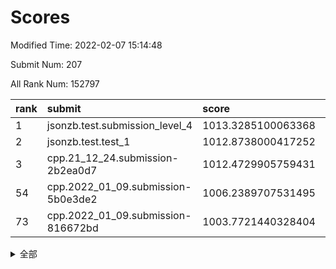 # Scores

Modified Time: 2022-02-07 15:14:48

Submit Num: 207

All Rank Num: 152797

| rank |               submit               |       score        |       sigma        | pk_num |
| :--- | :--------------------------------- | :----------------- | :----------------- | :----- |
| 1    | jsonzb.test.submission_level_4     | 1013.3285100063368 | 0.7947451718266024 | 2948   |
| 2    | jsonzb.test.test_1                 | 1012.8738000417252 | 0.8187130251862316 | 2954   |
| 3    | cpp.21_12_24.submission-2b2ea0d7   | 1012.4729905759431 | 0.7748458537157507 | 2949   |
| 54   | cpp.2022_01_09.submission-5b0e3de2 | 1006.2389707531495 | 0.7201516441752932 | 2952   |
| 73   | cpp.2022_01_09.submission-816672bd | 1003.7721440328404 | 0.7212497415254314 | 2955   |


<details>
<summary>全部</summary>

| rank |                 submit                 |       score        |       sigma        | pk_num |
| :--- | :------------------------------------- | :----------------- | :----------------- | :----- |
| 1    | jsonzb.test.submission_level_4         | 1013.3285100063368 | 0.7947451718266024 | 2948   |
| 2    | jsonzb.test.test_1                     | 1012.8738000417252 | 0.8187130251862316 | 2954   |
| 3    | cpp.21_12_24.submission-2b2ea0d7       | 1012.4729905759431 | 0.7748458537157507 | 2949   |
| 4    | gobigger.level_3.submission_level_3_18 | 1012.1510932172837 | 0.7793257211533728 | 2953   |
| 5    | gobigger.level_3.submission_level_3_30 | 1011.1821395119937 | 0.7946661839843584 | 2954   |
| 6    | gobigger.level_3.submission_level_3_25 | 1011.1115981104693 | 0.7678118883974352 | 2951   |
| 7    | gobigger.level_3.submission_level_3_5  | 1010.8522970939979 | 0.7543358328466983 | 2950   |
| 8    | gobigger.level_3.submission_level_3_19 | 1010.7033265862418 | 0.7741200727347561 | 2956   |
| 9    | gobigger.level_3.submission_level_3_44 | 1010.6990509561934 | 0.7591323857394142 | 2950   |
| 10   | gobigger.level_3.submission_level_3_37 | 1010.4581869780019 | 0.7590431899662609 | 2956   |
| 11   | gobigger.level_3.submission_level_3_33 | 1010.35124917816   | 0.7558031910951021 | 2956   |
| 12   | gobigger.level_3.submission_level_3_34 | 1010.3421235769282 | 0.7669306470905167 | 2957   |
| 13   | gobigger.level_3.submission_level_3_8  | 1010.187693447999  | 0.7722469191511524 | 2951   |
| 14   | gobigger.level_3.submission_level_3_14 | 1010.1845733719897 | 0.7602463820473366 | 2955   |
| 15   | gobigger.level_3.submission_level_3_36 | 1010.1722133926983 | 0.756277117067573  | 2950   |
| 16   | gobigger.level_3.submission_level_3_29 | 1010.1670452916876 | 0.7593892299357065 | 2950   |
| 17   | gobigger.level_3.submission_level_3_16 | 1010.1381637426523 | 0.7407551760912182 | 2956   |
| 18   | gobigger.level_3.submission_level_3_39 | 1010.0728375552223 | 0.7741213668510919 | 2951   |
| 19   | gobigger.level_3.submission_level_3_45 | 1010.0607829809328 | 0.7730749150775355 | 2951   |
| 20   | gobigger.level_3.submission_level_3_11 | 1010.0066698420327 | 0.7805016857227511 | 2955   |
| 21   | gobigger.level_3.submission_level_3_35 | 1009.9986121984088 | 0.740232187647642  | 2949   |
| 22   | gobigger.level_3.submission_level_3_20 | 1009.8527096933873 | 0.742226608961908  | 2952   |
| 23   | gobigger.level_3.submission_level_3_15 | 1009.8509413806561 | 0.758534703013706  | 2956   |
| 24   | gobigger.level_3.submission_level_3_32 | 1009.8261986782856 | 0.7648227739412358 | 2950   |
| 25   | gobigger.level_3.submission_level_3_43 | 1009.7916485543659 | 0.7445968813568528 | 2954   |
| 26   | gobigger.level_3.submission_level_3_1  | 1009.7037675771069 | 0.7395234846308081 | 2946   |
| 27   | gobigger.level_3.submission_level_3_23 | 1009.7010201248308 | 0.7658895220690725 | 2952   |
| 28   | gobigger.level_3.submission_level_3_13 | 1009.6845055785195 | 0.7417204358543498 | 2954   |
| 29   | gobigger.level_3.submission_level_3_10 | 1009.650907762806  | 0.7355469472487712 | 2954   |
| 30   | gobigger.level_3.submission_level_3_48 | 1009.5800836161873 | 0.7698991207631007 | 2955   |
| 31   | gobigger.level_3.submission_level_3_26 | 1009.5314845047678 | 0.7603671873385887 | 2955   |
| 32   | gobigger.level_3.submission_level_3_7  | 1009.5211134694632 | 0.7621511051070774 | 2953   |
| 33   | gobigger.level_3.submission_level_3_46 | 1009.5099136567343 | 0.7548947507706237 | 2945   |
| 34   | gobigger.level_3.submission_level_3_21 | 1009.4967506212761 | 0.7437091054504046 | 2959   |
| 35   | gobigger.level_3.submission_level_3_17 | 1009.4861638471551 | 0.7426991045071756 | 2950   |
| 36   | gobigger.level_3.submission_level_3_9  | 1009.4672953270559 | 0.7364544873721208 | 2951   |
| 37   | gobigger.level_3.submission_level_3_31 | 1009.4510622279084 | 0.7842889550208836 | 2951   |
| 38   | gobigger.level_3.submission_level_3_4  | 1009.4079054953401 | 0.7499797850282381 | 2956   |
| 39   | gobigger.level_3.submission_level_3_42 | 1009.4018306121326 | 0.7355087453499859 | 2950   |
| 40   | gobigger.level_3.submission_level_3_6  | 1009.3924286886278 | 0.739137866788379  | 2958   |
| 41   | gobigger.level_3.submission_level_3_27 | 1009.2936783685346 | 0.7420057720231826 | 2952   |
| 42   | gobigger.level_3.submission_level_3_2  | 1009.2653357024627 | 0.7477850939038542 | 2950   |
| 43   | gobigger.level_3.submission_level_3_40 | 1009.2607495143993 | 0.7534555069479969 | 2954   |
| 44   | gobigger.level_3.submission_level_3_49 | 1009.0439568324203 | 0.7453927204794216 | 2953   |
| 45   | gobigger.level_3.submission_level_3_24 | 1009.0364114952389 | 0.7563741006295561 | 2948   |
| 46   | gobigger.level_3.submission_level_3_12 | 1009.0087231746292 | 0.7501191773985598 | 2958   |
| 47   | gobigger.level_3.submission_level_3_22 | 1008.9584796840459 | 0.7774640707626472 | 2955   |
| 48   | gobigger.level_3.submission_level_3_47 | 1008.8875771100866 | 0.7558993334676029 | 2950   |
| 49   | gobigger.level_3.submission_level_3_38 | 1008.863712759235  | 0.763942829489304  | 2953   |
| 50   | gobigger.level_3.submission_level_3_3  | 1008.8317992477525 | 0.7603243189343342 | 2946   |
| 51   | gobigger.level_3.submission_level_3_41 | 1008.713228364929  | 0.7431595521506136 | 2955   |
| 52   | gobigger.level_3.submission_level_3_0  | 1008.3809216546631 | 0.7348216463807251 | 2953   |
| 53   | gobigger.level_3.submission_level_3_28 | 1008.1290511232564 | 0.7450382358909575 | 2952   |
| 54   | cpp.2022_01_09.submission-5b0e3de2     | 1006.2389707531495 | 0.7201516441752932 | 2952   |
| 55   | gobigger.level_1.submission_level_1_11 | 1005.0469641542556 | 0.7241096381993636 | 2958   |
| 56   | gobigger.level_1.submission_level_1_19 | 1004.9464555809662 | 0.7287424189291514 | 2951   |
| 57   | gobigger.level_1.submission_level_1_12 | 1004.7370966586387 | 0.7234694827235386 | 2950   |
| 58   | gobigger.level_1.submission_level_1_14 | 1004.2976860375697 | 0.7205373024585762 | 2949   |
| 59   | gobigger.level_1.submission_level_1_1  | 1004.2488227876008 | 0.7218423623477277 | 2954   |
| 60   | gobigger.level_1.submission_level_1_21 | 1004.228134347844  | 0.7151064975186626 | 2955   |
| 61   | gobigger.level_1.submission_level_1_38 | 1004.2142838295291 | 0.7280565749578147 | 2951   |
| 62   | gobigger.level_1.submission_level_1_29 | 1004.1596177890384 | 0.7185021262118305 | 2954   |
| 63   | gobigger.level_1.submission_level_1_39 | 1004.0667608712289 | 0.7137447707048797 | 2953   |
| 64   | gobigger.level_1.submission_level_1_2  | 1004.0232544214011 | 0.7284876312486828 | 2957   |
| 65   | gobigger.level_1.submission_level_1_8  | 1003.9601309191988 | 0.7013932062520347 | 2957   |
| 66   | gobigger.level_1.submission_level_1_37 | 1003.9065169428302 | 0.7191758620387524 | 2956   |
| 67   | gobigger.level_1.submission_level_1_25 | 1003.8526200352927 | 0.7183913033950144 | 2950   |
| 68   | gobigger.level_1.submission_level_1_42 | 1003.8358641929473 | 0.7106978510412014 | 2952   |
| 69   | gobigger.level_1.submission_level_1_35 | 1003.7896411989122 | 0.711695520237299  | 2955   |
| 70   | gobigger.level_1.submission_level_1_34 | 1003.7846679840444 | 0.7084388733588896 | 2950   |
| 71   | gobigger.level_1.submission_level_1_44 | 1003.780730222051  | 0.7048068672401812 | 2951   |
| 72   | gobigger.level_1.submission_level_1_15 | 1003.7797086602849 | 0.7195983817192214 | 2948   |
| 73   | cpp.2022_01_09.submission-816672bd     | 1003.7721440328404 | 0.7212497415254314 | 2955   |
| 74   | gobigger.level_1.submission_level_1_33 | 1003.7619805902252 | 0.7127177189799725 | 2953   |
| 75   | gobigger.level_1.submission_level_1_13 | 1003.7249239778687 | 0.7031114099960778 | 2950   |
| 76   | gobigger.level_1.submission_level_1_47 | 1003.7154521626007 | 0.7044412472946138 | 2949   |
| 77   | gobigger.level_1.submission_level_1_16 | 1003.5635987439736 | 0.7162334864158023 | 2959   |
| 78   | gobigger.level_1.submission_level_1_26 | 1003.5023122632598 | 0.7176980051653242 | 2951   |
| 79   | gobigger.level_1.submission_level_1_48 | 1003.4331282723349 | 0.704815699298668  | 2956   |
| 80   | gobigger.level_1.submission_level_1_0  | 1003.4161308497985 | 0.7295976883293304 | 2955   |
| 81   | gobigger.level_1.submission_level_1_9  | 1003.4082939402721 | 0.717888122656747  | 2950   |
| 82   | gobigger.level_1.submission_level_1_23 | 1003.3945312369103 | 0.7156406831365961 | 2946   |
| 83   | gobigger.level_1.submission_level_1_20 | 1003.3805314655098 | 0.7185954596944718 | 2951   |
| 84   | gobigger.level_1.submission_level_1_17 | 1003.3181124711064 | 0.7143281057282715 | 2952   |
| 85   | gobigger.level_1.submission_level_1_41 | 1003.2398911286102 | 0.7112902504803134 | 2952   |
| 86   | gobigger.level_1.submission_level_1_40 | 1003.1829867041051 | 0.7045084496583122 | 2949   |
| 87   | gobigger.level_1.submission_level_1_43 | 1003.1599132478967 | 0.7152969713119095 | 2957   |
| 88   | gobigger.level_1.submission_level_1_6  | 1003.136872414328  | 0.7070764251352272 | 2953   |
| 89   | gobigger.level_1.submission_level_1_30 | 1003.1348825241239 | 0.7293034448492886 | 2956   |
| 90   | gobigger.level_1.submission_level_1_49 | 1003.0707322269569 | 0.7158011071190681 | 2946   |
| 91   | gobigger.level_1.submission_level_1_3  | 1003.0705907411636 | 0.7173606270616474 | 2955   |
| 92   | gobigger.level_1.submission_level_1_7  | 1002.9859717228596 | 0.7212346531257536 | 2956   |
| 93   | gobigger.level_1.submission_level_1_31 | 1002.9241958447204 | 0.7208800910731191 | 2952   |
| 94   | gobigger.level_1.submission_level_1_27 | 1002.894493519369  | 0.7035107019320638 | 2953   |
| 95   | gobigger.level_1.submission_level_1_46 | 1002.8903460931655 | 0.711802051954013  | 2952   |
| 96   | gobigger.level_1.submission_level_1_24 | 1002.8423375286941 | 0.7166325774406199 | 2951   |
| 97   | gobigger.level_1.submission_level_1_18 | 1002.8422192990524 | 0.7064109836236859 | 2952   |
| 98   | gobigger.level_1.submission_level_1_22 | 1002.6164679606145 | 0.7091087579867263 | 2949   |
| 99   | gobigger.level_1.submission_level_1_45 | 1002.5558294124712 | 0.7099191765302388 | 2961   |
| 100  | gobigger.level_1.submission_level_1_28 | 1002.5427056167664 | 0.7071482176806118 | 2955   |
| 101  | gobigger.level_1.submission_level_1_36 | 1002.3482323299277 | 0.7118209053341542 | 2950   |
| 102  | gobigger.level_1.submission_level_1_32 | 1002.2084167767466 | 0.7109980731145494 | 2949   |
| 103  | gobigger.level_1.submission_level_1_10 | 1002.1199183978939 | 0.7163082042606328 | 2951   |
| 104  | gobigger.level_1.submission_level_1_4  | 1001.7943287117762 | 0.7178827654644837 | 2957   |
| 105  | gobigger.level_1.submission_level_1_5  | 1001.7150535846017 | 0.712262807750351  | 2945   |
| 106  | gobigger.random.submission_random_49   | 997.7542529434494  | 0.7081238481981282 | 2951   |
| 107  | gobigger.random.submission_random_24   | 997.0864280805823  | 0.7172695643592538 | 2950   |
| 108  | gobigger.random.submission_random_8    | 996.9737248800363  | 0.7045367778979456 | 2953   |
| 109  | gobigger.random.submission_random_37   | 996.9552398550401  | 0.7114024888339173 | 2955   |
| 110  | gobigger.random.submission_random_41   | 996.9239572714158  | 0.7132545624035641 | 2951   |
| 111  | gobigger.random.submission_random_20   | 996.7449176427466  | 0.7077975659492146 | 2955   |
| 112  | gobigger.random.submission_random_42   | 996.7078772291725  | 0.7114102715760802 | 2952   |
| 113  | gobigger.random.submission_random_44   | 996.6353905799441  | 0.7013737351976561 | 2951   |
| 114  | gobigger.random.submission_random_38   | 996.6134360097615  | 0.7145982830461655 | 2952   |
| 115  | gobigger.random.submission_random_31   | 996.557449216472   | 0.6911253619112068 | 2953   |
| 116  | gobigger.random.submission_random_48   | 996.5456883028903  | 0.7131495784771958 | 2955   |
| 117  | gobigger.random.submission_random_32   | 996.5445337605779  | 0.7024350499148031 | 2951   |
| 118  | gobigger.random.submission_random_6    | 996.4851895744775  | 0.6989922490801462 | 2955   |
| 119  | gobigger.random.submission_random_21   | 996.4666174514593  | 0.7067061044700713 | 2959   |
| 120  | gobigger.random.submission_random_22   | 996.4345724648493  | 0.712316039292658  | 2958   |
| 121  | gobigger.random.submission_random_40   | 996.421178124925   | 0.7184131892319504 | 2952   |
| 122  | gobigger.random.submission_random_1    | 996.3696449598276  | 0.7214919629372921 | 2949   |
| 123  | gobigger.random.submission_random_25   | 996.2831970668906  | 0.7027256629496519 | 2949   |
| 124  | gobigger.random.submission_random_28   | 996.2401204562229  | 0.6951337079952741 | 2954   |
| 125  | gobigger.random.submission_random_27   | 996.1716120405432  | 0.7140999934856871 | 2953   |
| 126  | gobigger.random.submission_random_36   | 996.1691916521767  | 0.7192434040823101 | 2956   |
| 127  | gobigger.random.submission_random_30   | 996.1621997040849  | 0.7043929113126358 | 2957   |
| 128  | gobigger.random.submission_random_26   | 996.1500415622662  | 0.7020854448241832 | 2955   |
| 129  | gobigger.random.submission_random_0    | 996.02291145814    | 0.7009754433289228 | 2957   |
| 130  | gobigger.random.submission_random_16   | 996.0173351488027  | 0.7094841633474271 | 2953   |
| 131  | gobigger.random.submission_random_45   | 996.0081799137836  | 0.7071632292271675 | 2948   |
| 132  | gobigger.random.submission_random_15   | 995.9701090503459  | 0.7052085087067503 | 2951   |
| 133  | gobigger.random.submission_random_5    | 995.9047707150811  | 0.7129047207697038 | 2957   |
| 134  | gobigger.random.submission_random_39   | 995.8654031022245  | 0.7144781216604347 | 2954   |
| 135  | gobigger.random.submission_random_47   | 995.7655856309832  | 0.715758260811548  | 2950   |
| 136  | gobigger.random.submission_random_2    | 995.7303731361999  | 0.7050736314479056 | 2946   |
| 137  | gobigger.random.submission_random_29   | 995.6657359173574  | 0.7121259264488902 | 2956   |
| 138  | gobigger.random.submission_random_34   | 995.6169886946209  | 0.7149423993143176 | 2957   |
| 139  | gobigger.random.submission_random_7    | 995.5645947927682  | 0.7180757362030601 | 2949   |
| 140  | gobigger.random.submission_random_33   | 995.5389372232671  | 0.7016606676771886 | 2949   |
| 141  | gobigger.random.submission_random_14   | 995.5070290174175  | 0.7198046888661606 | 2954   |
| 142  | gobigger.random.submission_random_17   | 995.4513629624779  | 0.7139666589684301 | 2955   |
| 143  | gobigger.random.submission_random_4    | 995.3655716524563  | 0.7228051475069999 | 2946   |
| 144  | gobigger.random.submission_random_23   | 995.3653484303227  | 0.707861007740613  | 2952   |
| 145  | gobigger.random.submission_random_9    | 995.3131707095553  | 0.7043408665750839 | 2952   |
| 146  | gobigger.random.submission_random_3    | 995.3068558783534  | 0.7164066108694198 | 2952   |
| 147  | gobigger.random.submission_random_43   | 995.3023362107897  | 0.7228861403790604 | 2959   |
| 148  | gobigger.random.submission_random_35   | 995.2811380831531  | 0.6995031665302937 | 2947   |
| 149  | gobigger.random.submission_random_18   | 995.2701326759203  | 0.7329707148445189 | 2954   |
| 150  | gobigger.random.submission_random_12   | 995.2547346924825  | 0.7159812852637056 | 2954   |
| 151  | gobigger.random.submission_random_46   | 995.2423279698754  | 0.7145348338214116 | 2957   |
| 152  | gobigger.random.submission_random_19   | 994.8908344843326  | 0.7006225128256537 | 2957   |
| 153  | gobigger.random.submission_random_11   | 994.8858919773887  | 0.7413783634931491 | 2953   |
| 154  | gobigger.random.submission_random_13   | 994.8601439740198  | 0.709379015167495  | 2954   |
| 155  | gobigger.random.submission_random_10   | 994.8424791978016  | 0.7155045658760553 | 2951   |
| 156  | gobigger.level_2.submission_level_2_41 | 993.9064291495296  | 0.7202291130289322 | 2951   |
| 157  | gobigger.level_2.submission_level_2_31 | 993.889583235032   | 0.7244697487599233 | 2952   |
| 158  | gobigger.level_2.submission_level_2_14 | 993.7635758629513  | 0.7289136229074887 | 2955   |
| 159  | gobigger.level_2.submission_level_2_1  | 993.5288119656888  | 0.7228951857567597 | 2944   |
| 160  | gobigger.level_2.submission_level_2_44 | 992.9365539093984  | 0.7459517177433    | 2956   |
| 161  | gobigger.level_2.submission_level_2_10 | 992.9051409682061  | 0.7517778735902596 | 2954   |
| 162  | gobigger.level_2.submission_level_2_21 | 992.8744560526469  | 0.72971171541383   | 2952   |
| 163  | gobigger.level_2.submission_level_2_33 | 992.871602502823   | 0.74583633644756   | 2957   |
| 164  | gobigger.level_2.submission_level_2_5  | 992.8059500751822  | 0.7497192278266198 | 2949   |
| 165  | gobigger.level_2.submission_level_2_0  | 992.6988878923179  | 0.7358085204363587 | 2957   |
| 166  | gobigger.level_2.submission_level_2_2  | 992.695054628087   | 0.7524871008302305 | 2959   |
| 167  | gobigger.level_2.submission_level_2_36 | 992.5427358183265  | 0.7387115365632091 | 2953   |
| 168  | gobigger.level_2.submission_level_2_17 | 992.5337288714212  | 0.7550939062677778 | 2947   |
| 169  | gobigger.level_2.submission_level_2_45 | 992.477253108897   | 0.7275009785149071 | 2951   |
| 170  | gobigger.level_2.submission_level_2_24 | 992.448945941186   | 0.7401862341789268 | 2950   |
| 171  | gobigger.level_2.submission_level_2_38 | 992.4360671876968  | 0.7333306234144061 | 2952   |
| 172  | gobigger.level_2.submission_level_2_11 | 992.4158800942432  | 0.7437881916968889 | 2956   |
| 173  | gobigger.level_2.submission_level_2_49 | 992.409357432658   | 0.7355698344208456 | 2955   |
| 174  | gobigger.level_2.submission_level_2_16 | 992.395051488532   | 0.7438430314858295 | 2949   |
| 175  | gobigger.level_2.submission_level_2_47 | 992.3796293895695  | 0.7496530878673626 | 2953   |
| 176  | gobigger.level_2.submission_level_2_4  | 992.3712889811869  | 0.7401385694370655 | 2954   |
| 177  | gobigger.level_2.submission_level_2_30 | 992.1547937038443  | 0.7460025137633906 | 2954   |
| 178  | gobigger.level_2.submission_level_2_40 | 992.1480815208448  | 0.7578880963846059 | 2951   |
| 179  | gobigger.level_2.submission_level_2_42 | 992.1044187027264  | 0.7548475254853513 | 2948   |
| 180  | gobigger.level_2.submission_level_2_15 | 992.0486047774267  | 0.75453367945397   | 2954   |
| 181  | gobigger.level_2.submission_level_2_19 | 991.9696043538237  | 0.74707959787197   | 2956   |
| 182  | gobigger.level_2.submission_level_2_46 | 991.9691684739029  | 0.7308635669369975 | 2956   |
| 183  | gobigger.level_2.submission_level_2_6  | 991.923249220745   | 0.7427178130905834 | 2948   |
| 184  | gobigger.level_2.submission_level_2_12 | 991.8742771602966  | 0.7434312207495375 | 2958   |
| 185  | gobigger.level_2.submission_level_2_37 | 991.8689880778159  | 0.7508392378899063 | 2958   |
| 186  | gobigger.level_2.submission_level_2_39 | 991.8121722247423  | 0.7513677110980589 | 2950   |
| 187  | gobigger.level_2.submission_level_2_26 | 991.7793919142895  | 0.7502581402553233 | 2943   |
| 188  | gobigger.level_2.submission_level_2_23 | 991.7286937727324  | 0.7207804799347678 | 2953   |
| 189  | gobigger.level_2.submission_level_2_25 | 991.6852514641713  | 0.7510271423379963 | 2956   |
| 190  | gobigger.level_2.submission_level_2_28 | 991.616203673039   | 0.7404522230735037 | 2956   |
| 191  | gobigger.level_2.submission_level_2_29 | 991.5741901710693  | 0.7533189340751468 | 2951   |
| 192  | gobigger.level_2.submission_level_2_48 | 991.5421269554988  | 0.7464219177973139 | 2951   |
| 193  | gobigger.level_2.submission_level_2_3  | 991.4593865781422  | 0.7661448631379082 | 2955   |
| 194  | gobigger.level_2.submission_level_2_18 | 991.4321734668343  | 0.7421213687888905 | 2944   |
| 195  | gobigger.level_2.submission_level_2_35 | 991.3335706027214  | 0.751407194788281  | 2951   |
| 196  | gobigger.level_2.submission_level_2_7  | 991.1344431533464  | 0.7654288564854009 | 2956   |
| 197  | gobigger.level_2.submission_level_2_9  | 990.9914855790895  | 0.7369847250493542 | 2958   |
| 198  | gobigger.level_2.submission_level_2_32 | 990.9824317750245  | 0.7572086909555416 | 2951   |
| 199  | gobigger.level_2.submission_level_2_22 | 990.9618242997774  | 0.7518908626905558 | 2948   |
| 200  | gobigger.level_2.submission_level_2_34 | 990.8871841157915  | 0.7616635777829603 | 2953   |
| 201  | gobigger.level_2.submission_level_2_8  | 990.8153260838623  | 0.7477066626265281 | 2949   |
| 202  | gobigger.level_2.submission_level_2_13 | 990.8051353311861  | 0.7651540751859162 | 2945   |
| 203  | gobigger.level_2.submission_level_2_27 | 990.7274007273553  | 0.7478721786282583 | 2952   |
| 204  | gobigger.level_2.submission_level_2_43 | 990.3704104058414  | 0.7628562738504646 | 2953   |
| 205  | gobigger.level_2.submission_level_2_20 | 988.9455594103384  | 0.7727421145246949 | 2956   |
| 206  | gobigger.none.submission_none_0        | 976.5902522609483  | 1.4102643601235783 | 2953   |
| 207  | gobigger.none.submission_none_1        | 974.000469996312   | 1.7870276997709407 | 2955   |

</details>